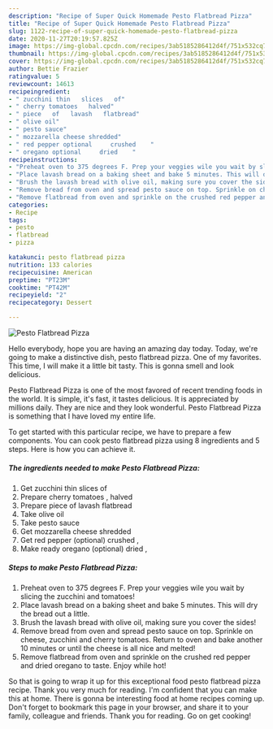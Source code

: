 ```yaml
---
description: "Recipe of Super Quick Homemade Pesto Flatbread Pizza"
title: "Recipe of Super Quick Homemade Pesto Flatbread Pizza"
slug: 1122-recipe-of-super-quick-homemade-pesto-flatbread-pizza
date: 2020-11-27T20:19:57.825Z
image: https://img-global.cpcdn.com/recipes/3ab5185286412d4f/751x532cq70/pesto-flatbread-pizza-recipe-main-photo.jpg
thumbnail: https://img-global.cpcdn.com/recipes/3ab5185286412d4f/751x532cq70/pesto-flatbread-pizza-recipe-main-photo.jpg
cover: https://img-global.cpcdn.com/recipes/3ab5185286412d4f/751x532cq70/pesto-flatbread-pizza-recipe-main-photo.jpg
author: Bettie Frazier
ratingvalue: 5
reviewcount: 14613
recipeingredient:
- " zucchini thin   slices   of"
- " cherry tomatoes   halved"
- " piece   of   lavash   flatbread"
- " olive oil"
- " pesto sauce"
- " mozzarella cheese shredded"
- " red pepper optional     crushed    "
- " oregano optional     dried    "
recipeinstructions:
- "Preheat oven to 375 degrees F. Prep your veggies wile you wait by slicing the zucchini and tomatoes!"
- "Place lavash bread on a baking sheet and bake 5 minutes. This will dry the bread out a little."
- "Brush the lavash bread with olive oil, making sure you cover the sides!"
- "Remove bread from oven and spread pesto sauce on top. Sprinkle on cheese, zucchini and cherry tomatoes. Return to oven and bake another 10 minutes or until the cheese is all nice and melted!"
- "Remove flatbread from oven and sprinkle on the crushed red pepper and dried oregano to taste. Enjoy while hot!"
categories:
- Recipe
tags:
- pesto
- flatbread
- pizza

katakunci: pesto flatbread pizza 
nutrition: 133 calories
recipecuisine: American
preptime: "PT23M"
cooktime: "PT42M"
recipeyield: "2"
recipecategory: Dessert

---
```



![Pesto Flatbread Pizza](https://img-global.cpcdn.com/recipes/3ab5185286412d4f/751x532cq70/pesto-flatbread-pizza-recipe-main-photo.jpg)

Hello everybody, hope you are having an amazing day today. Today, we're going to make a distinctive dish, pesto flatbread pizza. One of my favorites. This time, I will make it a little bit tasty. This is gonna smell and look delicious.

Pesto Flatbread Pizza is one of the most favored of recent trending foods in the world. It is simple, it's fast, it tastes delicious. It is appreciated by millions daily. They are nice and they look wonderful. Pesto Flatbread Pizza is something that I have loved my entire life.




To get started with this particular recipe, we have to prepare a few components. You can cook pesto flatbread pizza using 8 ingredients and 5 steps. Here is how you can achieve it.

<!--inarticleads1-->

##### The ingredients needed to make Pesto Flatbread Pizza:

1. Get  zucchini thin   slices   of
1. Prepare  cherry tomatoes ,  halved
1. Prepare  piece   of   lavash   flatbread
1. Take  olive oil
1. Take  pesto sauce
1. Get  mozzarella cheese shredded
1. Get  red pepper (optional)     crushed    ,
1. Make ready  oregano (optional)     dried    ,




<!--inarticleads2-->

##### Steps to make Pesto Flatbread Pizza:

1. Preheat oven to 375 degrees F. Prep your veggies wile you wait by slicing the zucchini and tomatoes!
1. Place lavash bread on a baking sheet and bake 5 minutes. This will dry the bread out a little.
1. Brush the lavash bread with olive oil, making sure you cover the sides!
1. Remove bread from oven and spread pesto sauce on top. Sprinkle on cheese, zucchini and cherry tomatoes. Return to oven and bake another 10 minutes or until the cheese is all nice and melted!
1. Remove flatbread from oven and sprinkle on the crushed red pepper and dried oregano to taste. Enjoy while hot!




So that is going to wrap it up for this exceptional food pesto flatbread pizza recipe. Thank you very much for reading. I'm confident that you can make this at home. There is gonna be interesting food at home recipes coming up. Don't forget to bookmark this page in your browser, and share it to your family, colleague and friends. Thank you for reading. Go on get cooking!
